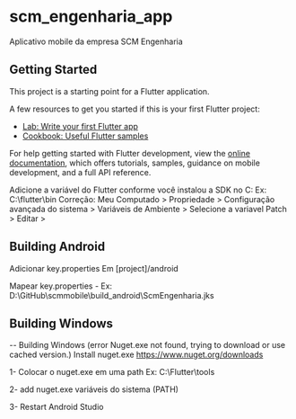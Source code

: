 # scm_engenharia_app

Aplicativo mobile da empresa SCM Engenharia

## Getting Started

This project is a starting point for a Flutter application.

A few resources to get you started if this is your first Flutter project:

- [Lab: Write your first Flutter app](https://docs.flutter.dev/get-started/codelab)
- [Cookbook: Useful Flutter samples](https://docs.flutter.dev/cookbook)

For help getting started with Flutter development, view the
[online documentation](https://docs.flutter.dev/), which offers tutorials,
samples, guidance on mobile development, and a full API reference.

Adicione a variável do Flutter conforme você instalou a SDK no C:
Ex: C:\flutter\bin
Correção: Meu Computado > Propriedade >
Configuração avançada do sistema >
Variáveis de Ambiente >
Selecione a variavel Patch >
Editar >
## Building Android

Adicionar  key.properties
Em [project]/android

Mapear key.properties -  Ex: D:\GitHub\scmmobile\build_android\ScmEngenharia.jks

##

## Building Windows
-- Building Windows (error Nuget.exe not found, trying to download or use cached version.)
Install nuget.exe
https://www.nuget.org/downloads

1- Colocar o  nuget.exe em uma path Ex: C:\Flutter\tools

2- add nuget.exe variáveis do sistema  (PATH) 

3- Restart Android Studio
##